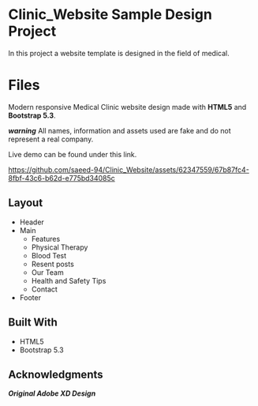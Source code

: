# Clinic_Website Sample Design Project

In this project a website template is designed in the field of medical.

# Files

Modern responsive Medical Clinic website design made with **HTML5** and **Bootstrap 5.3**.

**_warning_** All names, information and assets used are fake and do not represent a real company.

Live demo can be found under this link.

https://github.com/saeed-94/Clinic_Website/assets/62347559/67b87fc4-8fbf-43c6-b62d-e775bd34085c

## Layout

- Header
- Main
  - Features
  - Physical Therapy
  - Blood Test
  - Resent posts
  - Our Team
  - Health and Safety Tips
  - Contact
- Footer

## Built With

- HTML5
- Bootstrap 5.3

## Acknowledgments

**_Original Adobe XD Design_**
